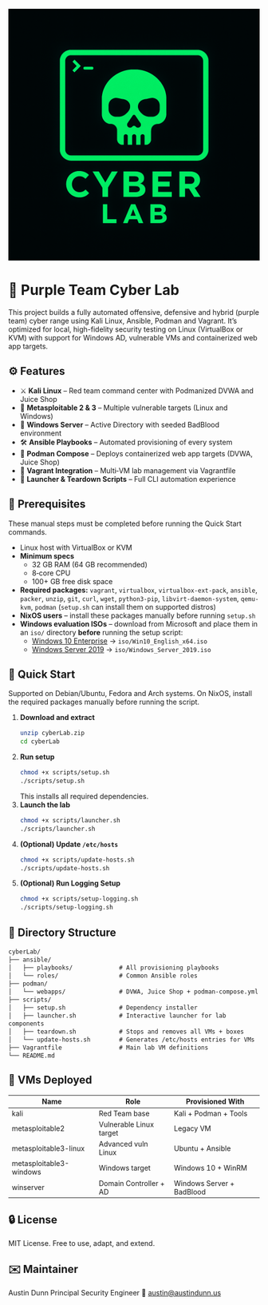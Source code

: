 ![Cyber Lab Logo](logo/cyberLab.png)

# 🐉 Purple Team Cyber Lab

This project builds a fully automated offensive, defensive and hybrid (purple team) cyber range using Kali Linux, Ansible, Podman and Vagrant. It’s optimized for local, high-fidelity security testing on Linux (VirtualBox or KVM) with support for Windows AD, vulnerable VMs and containerized web app targets.

## ⚙️ Features

- ⚔️ **Kali Linux** – Red team command center with Podmanized DVWA and Juice Shop
- 🎯 **Metasploitable 2 & 3** – Multiple vulnerable targets (Linux and Windows)
- 🧠 **Windows Server** – Active Directory with seeded BadBlood environment
- 🛠️ **Ansible Playbooks** – Automated provisioning of every system
- 🧱 **Podman Compose** – Deploys containerized web app targets (DVWA, Juice Shop)
- 📜 **Vagrant Integration** – Multi‑VM lab management via Vagrantfile
- 🧰 **Launcher & Teardown Scripts** – Full CLI automation experience

## 🧠 Prerequisites

These manual steps must be completed before running the Quick Start commands.

- Linux host with VirtualBox or KVM
- **Minimum specs**
  - 32 GB RAM (64 GB recommended)
  - 8‑core CPU
  - 100+ GB free disk space
- **Required packages:**
  `vagrant`, `virtualbox`, `virtualbox-ext-pack`, `ansible`, `packer`,
  `unzip`, `git`, `curl`, `wget`, `python3-pip`, `libvirt-daemon-system`,
  `qemu-kvm`, `podman`
  (`setup.sh` can install them on supported distros)
- **NixOS users** – install these packages manually before running `setup.sh`
- **Windows evaluation ISOs** – download from Microsoft and place them in an `iso/` directory **before** running the setup script:
  - [Windows 10 Enterprise](https://www.microsoft.com/en-us/evalcenter/evaluate-windows-10-enterprise) → `iso/Win10_English_x64.iso`
  - [Windows Server 2019](https://www.microsoft.com/en-us/evalcenter/evaluate-windows-server-2019) → `iso/Windows_Server_2019.iso`

## 🚀 Quick Start

Supported on Debian/Ubuntu, Fedora and Arch systems.
On NixOS, install the required packages manually before running the script.

1. **Download and extract**
   ```bash
   unzip cyberLab.zip
   cd cyberLab
   ```
2. **Run setup**
   ```bash
   chmod +x scripts/setup.sh
   ./scripts/setup.sh
   ```
   This installs all required dependencies.
3. **Launch the lab**
   ```bash
   chmod +x scripts/launcher.sh
   ./scripts/launcher.sh
   ```
4. **(Optional) Update `/etc/hosts`**
   ```bash
   chmod +x scripts/update-hosts.sh
   ./scripts/update-hosts.sh
   ```
5. **(Optional) Run Logging Setup**
   ```bash
   chmod +x scripts/setup-logging.sh
   ./scripts/setup-logging.sh
   ```

## 📁 Directory Structure

```text
cyberLab/
├── ansible/
│   ├── playbooks/             # All provisioning playbooks
│   └── roles/                 # Common Ansible roles
├── podman/
│   └── webapps/               # DVWA, Juice Shop + podman-compose.yml
├── scripts/
│   ├── setup.sh               # Dependency installer
│   ├── launcher.sh            # Interactive launcher for lab components
│   ├── teardown.sh            # Stops and removes all VMs + boxes
│   └── update-hosts.sh        # Generates /etc/hosts entries for VMs
├── Vagrantfile                # Main lab VM definitions
└── README.md
```

## 🧩 VMs Deployed

| Name                    | Role                        | Provisioned With          |
|-------------------------|-----------------------------|---------------------------|
| kali                    | Red Team base               | Kali + Podman + Tools     |
| metasploitable2         | Vulnerable Linux target     | Legacy VM                |
| metasploitable3-linux   | Advanced vuln Linux         | Ubuntu + Ansible              |
| metasploitable3-windows | Windows target              | Windows 10 + WinRM              |
| winserver               | Domain Controller + AD      | Windows Server + BadBlood |

## 🔒 License

MIT License. Free to use, adapt, and extend.

## ✉️ Maintainer

Austin Dunn
Principal Security Engineer
📧 austin@austindunn.us

